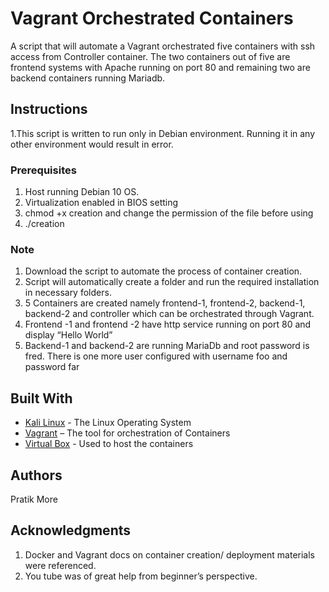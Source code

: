 # Vagrant Orchestrated Containers

A script that will automate a Vagrant orchestrated five containers with ssh access from Controller container. The two containers out of five are frontend systems with Apache running on port 80 and remaining two are backend containers running Mariadb.

## Instructions

1.This script is written to run only in Debian environment. Running it in any other environment would result in error.

### Prerequisites

1.	Host running Debian 10 OS.
2.	Virtualization enabled in BIOS setting
3. chmod +x creation and change the permission of the file before using
4. ./creation

### Note

1.	Download the script to automate the process of container creation.
2.	Script will automatically create a folder and run the required installation in necessary folders.
3.	5 Containers are created namely frontend-1, frontend-2, backend-1, backend-2 and controller which can be orchestrated through Vagrant.
4.	Frontend -1 and frontend -2 have http service running on port 80 and display “Hello World”
5.	Backend-1 and backend-2 are running MariaDb and root password is fred. There is one more user configured with username foo and password far

## Built With

* [Kali Linux]( https://www.kali.org/) - The Linux Operating System
* [Vagrant]( https://www.vagrantup.com/) – The tool for orchestration of Containers
* [Virtual Box]( https://www.virtualbox.org/) - Used to host the containers

## Authors

Pratik More

## Acknowledgments

1. Docker and Vagrant docs on container creation/ deployment materials were referenced.
2. You tube was of great help from beginner’s perspective.
